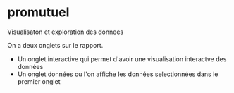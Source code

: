 # promutuel
 Visualisaton et exploration des donnees
 
 On a deux onglets sur le rapport. 
  - Un onglet interactive qui permet d'avoir une visualisation interactve des données
  - Un onglet données ou l'on affiche les données selectionnées dans le premier onglet
